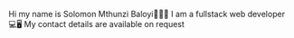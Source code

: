 Hi my name is Solomon Mthunzi Baloyi👨🏽‍🦲
I am a fullstack web developer 💻🖥
My contact details are available on request 
